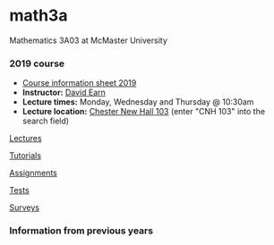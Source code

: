 # math3a
Mathematics 3A03 at McMaster University

### 2019 course

- [Course information sheet 2019](handouts/3ainfo_2019.pdf)
- **Instructor:** [David Earn](http://davidearn.mcmaster.ca)
- **Lecture times:** Monday, Wednesday and Thursday @ 10:30am
- **Lecture location:** [Chester New Hall 103](https://library.mcmaster.ca/spaces/cct) (enter "CNH 103" into the search field)

[Lectures](lectures/LectureSchedule.md)

[Tutorials](tutorials/tutorials.md)

[Assignments](assignments/assignments.md)

[Tests](tests/tests.md)

[Surveys](surveys.md)

### Information from previous years

